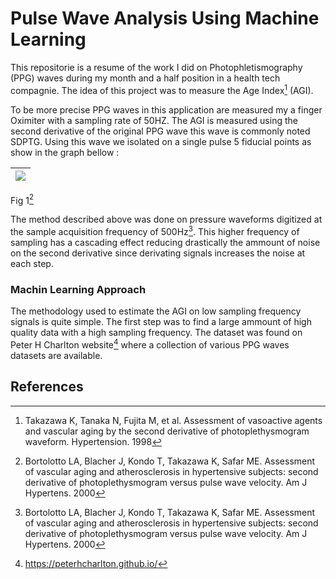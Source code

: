 # Pulse Wave Analysis Using Machine Learning

This repositorie is a resume of the work I did on Photophletismography (PPG) waves during my month and a half position in a health tech compagnie. The idea of this project was to measure the Age Index[^1] (AGI).

To be more precise PPG waves in this application are measured my a finger Oximiter with a sampling rate of 50HZ. The AGI is measured using the second derivative of the original PPG wave this wave is commonly noted SDPTG. Using this wave we isolated on a single pulse 5 fiducial points as show in the graph bellow :



![](https://user-images.githubusercontent.com/46630171/196576717-ce670947-901c-4565-8eb4-7f37c955e527.jpg) |
:-------------------------:|
Fig 1[^2]

The method described above was done on pressure waveforms digitized at the sample acquisition frequency of 500Hz[^2]. This higher frequency of sampling has a cascading effect reducing drastically the ammount of noise on the second derivative since derivating signals increases the noise at each step.


### Machin Learning Approach

The methodology used to estimate the AGI on low sampling frequency signals is quite simple. The first step was to find a large ammount of high quality data with a high sampling frequency. The dataset was found on Peter H Charlton website[^3] where a collection of various PPG waves datasets are available.





## References
[^1]: Takazawa K, Tanaka N, Fujita M, et al. Assessment of vasoactive agents and vascular aging by the second derivative of photoplethysmogram waveform. Hypertension. 1998
[^2]: Bortolotto LA, Blacher J, Kondo T, Takazawa K, Safar ME. Assessment of vascular aging and atherosclerosis in hypertensive subjects: second derivative of photoplethysmogram versus pulse wave velocity. Am J Hypertens. 2000
[^3]: https://peterhcharlton.github.io/
